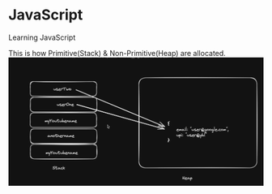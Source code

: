 # JavaScript
Learning JavaScript

This is how Primitive(Stack) & Non-Primitive(Heap) are allocated.
![alt text](image.png)

